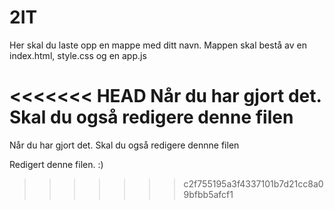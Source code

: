 # 2IT

Her skal du laste opp en mappe med ditt navn. Mappen skal bestå av en index.html, style.css og en app.js

<<<<<<< HEAD
Når du har gjort det. Skal du også redigere denne filen
=======
Når du har gjort det. Skal du også redigere dennne filen

Redigert denne filen. :)
>>>>>>> c2f755195a3f4337101b7d21cc8a09bfbb5afcf1
